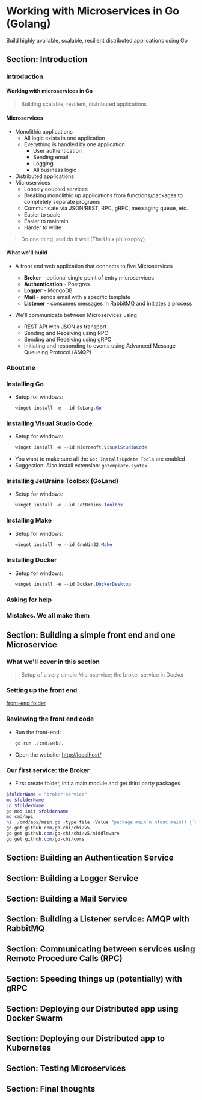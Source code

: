 # Working with Microservices in Go (Golang)

Build highly available, scalable, resilient distributed applications using Go

## Section: Introduction
### Introduction
#### Working with microservices in Go
  > Building scalable, resilient, distributed applications
#### Microservices
- Monolithic applications
  - All logic exists in one application
  - Everything is handled by one application
    - User authentication
    - Sending email
    - Logging
    - All business logic
- Distributed applications
- Microservices
  - Loosely coupled services
  - Breaking monolithic up applications from functions/packages to completely separate programs
  - Communicate via JSON/REST, RPC, gRPC, messaging queue, etc.
  - Easier to scale
  - Easier to maintain
  - Harder to write
> Do one thing, and do it well (The Unix philosophy)

#### What we'll build

- A front end web application that connects to five Microservices
  - **Broker** - optional single point of entry microservices
  - **Authentication** - Postgres
  - **Logger** - MongoDB
  - **Mail** - sends email with a specific template
  - **Listener** - consumes messages in RabbitMQ and initiates a process 

- We'll communicate between Microservices using
  - REST API with JSON as transport
  - Sending and Receiving using RPC
  - Sending and Receiving using gRPC
  - Initiating and responding to events using Advanced Message Queueing Protocol (AMQP)

### About me

### Installing Go

- Setup for windows:
  ```powershell
  winget install -e --id GoLang.Go
  ```

### Installing Visual Studio Code

- Setup for windows:
  ```powershell
  winget install -e --id Microsoft.VisualStudioCode
  ```
- You want to make sure all the `Go: Install/Update Tools` are enabled
- Suggestion: Also install extension: `gotemplate-syntax`

### Installing JetBrains Toolbox (GoLand)
- Setup for windows:
  ```powershell
  winget install -e --id JetBrains.Toolbox
  ```

### Installing Make

- Setup for windows:
  ```powershell
  winget install -e --id GnuWin32.Make
  ```

### Installing Docker

- Setup for windows:
  ```powershell
  winget install -e --id Docker.DockerDesktop
  ```

### Asking for help

### Mistakes. We all make them

## Section: Building a simple front end and one Microservice

### What we'll cover in this section
> Setup of a very simple Microservice; the broker service in Docker

### Setting up the front end

[front-end folder](front-end)

### Reviewing the front end code

- Run the front-end:
  ```powershell
  go run ./cmd/web/.
  ```
- Open the website: [http://localhost/](http://localhost/)

### Our first service: the Broker
- First create folder, init a main module and get third party packages
```powershell
$folderName = "broker-service"
md $folderName
cd $folderName
go mod init $folderName
md cmd/api
ni ./cmd/api/main.go -type file -Value "package main`n`nfunc main() {`n`n}"
go get github.com/go-chi/chi/v5
go get github.com/go-chi/chi/v5/middleware
go get github.com/go-chi/cors
```










## Section: Building an Authentication Service
## Section: Building a Logger Service
## Section: Building a Mail Service
## Section: Building a Listener service: AMQP with RabbitMQ
## Section: Communicating between services using Remote Procedure Calls (RPC)
## Section: Speeding things up (potentially) with gRPC
## Section: Deploying our Distributed app using Docker Swarm
## Section: Deploying our Distributed app to Kubernetes
## Section: Testing Microservices
## Section: Final thoughts
